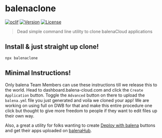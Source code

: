 # balenaclone


[![oclif](https://img.shields.io/badge/cli-oclif-brightgreen.svg)](https://oclif.io)
[![Version](https://img.shields.io/npm/v/balenaclone.svg)](https://npmjs.org/package/balenaclone)
[![License](https://img.shields.io/npm/l/balenaclone.svg)](https://github.com/vipulgupta2048/balenaclone/blob/master/package.json)

>  Dead simple command line utility to clone balenaCloud applications

## Install & just straight up clone!

```
npx balenaclone
```

## Minimal Instructions! 

Only balena Team Members can use these instructions till we release this to the world.
Head to dashboard.balena-cloud.com and click the `Create Application` button. Toggle the `Advanced` button on there to upload the `balena.yml` file you just generated and voila we cloned your app! We are working on using full on DWB for that and make this entire procedure one click but thought to give more freedom to people if they want to edit files up their own way. 

Also, a great a utility for folks wanting to create [Deploy with balena](https://www.balena.io/docs/learn/deploy/deploy-with-balena-button/) buttons and get their apps uploaded on [balenaHub](https://www.hub.balena.io).
